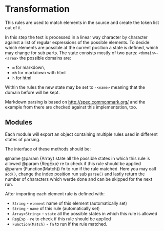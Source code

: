 Transformation
=================================================
This rules are used to match elements in the source and create the token list out
of it.

In this step the text is processed in a linear way character by character against
a list of regular expressions of the possible elements. To decide which elements
are possible at the current position a state is defined, which may change for
sub parts. The state consists mostly of two parts: `<domain>-<area>` the possible
domains are:
- `m` for markdown,
- `mh` for markdown with html
- `h` for html

Within the rules the new state may be set to `-<name>` meaning that the domain
before will be kept.

Markdown parsing is based on http://spec.commonmark.org/ and the example from there
are checked against this implementation, too.


Modules
-------------------------------------------------
Each module will export an object containing multiple rules used in different states
of parsing.

The interface of these methods should be:

@name <alias>
@param {Array<String>} state all the possible states in which this rule is allowed
@param {RegExp} re to check if this rule should be applied
@param {Function(Match)} fn to run if the rule matched.
Here you may call `add()`, change the index position run sub `parse()` and lastly
return the number of characters which werde done and can be skipped for the
next run.

After importing each element rule is defined with:
- `String` - `element` name of this element (automatically set)
- `String` - `name` of this rule (automatically set)
- `Array<String>` - `state` all the possible states in which this rule is allowed
- `RegExp` - `re` to check if this rule should be applied
- `Function(Match)` - `fn` to run if the rule matched.
